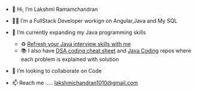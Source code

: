 - 👋 Hi, I’m Lakshmi Ramamchandran
- 👩‍💻 I’m a FullStack Developer workign on Angular,Java and My SQL    
- 🌱 I’m currently expanding my Java programming skills
  
  - ♻ [Refresh your Java interview skills with me](https://github.com/lakshmir1098/Refresh-your-Java-learnings-with-some-Tip-for-Interview/)
  - 📚 I also have [DSA coding cheat sheet](https://github.com/lakshmir1098/DSA-coding-cheat-sheet/) and  [Java Coding](https://github.com/lakshmir1098/Java-Coding) repos where each problem is explained with solution
- 💞️ I’m looking to collaborate on Code
- 📫 Reach me ..... lakshmichandran1010@gmail.com 

<!---
lakshmir1098/lakshmir1098 is a ✨ special ✨ repository because its `README.md` (this file) appears on your GitHub profile.
You can click the Preview link to take a look at your changes.
--->
